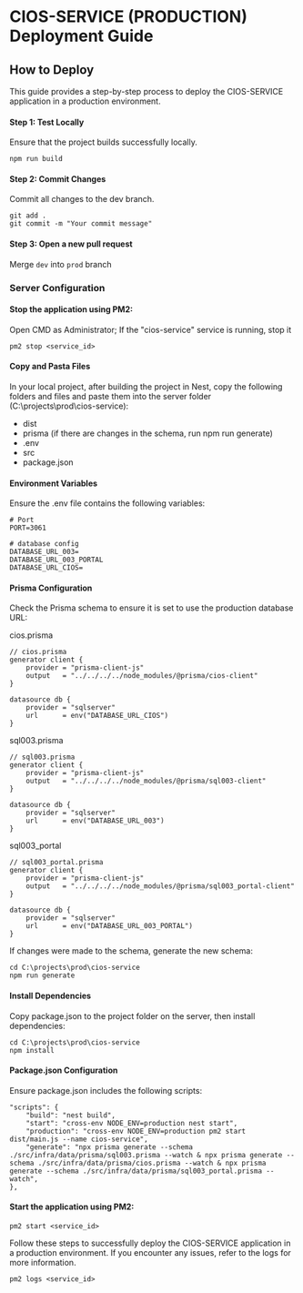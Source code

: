 # CIOS-SERVICE (PRODUCTION) Deployment Guide

## How to Deploy

This guide provides a step-by-step process to deploy the CIOS-SERVICE application in a production environment.

#### Step 1: Test Locally
Ensure that the project builds successfully locally.

    npm run build

#### Step 2: Commit Changes
Commit all changes to the dev branch.

    git add .
    git commit -m "Your commit message"

#### Step 3: Open a new pull request
Merge `dev` into `prod` branch


### Server Configuration

#### Stop the application using PM2:
Open CMD as Administrator;
If the "cios-service" service is running, stop it
    
    pm2 stop <service_id>

#### Copy and Pasta Files
In your local project, after building the project in Nest, copy the following folders and files and paste them into the server folder (C:\projects\prod\cios-service):
- dist
- prisma (if there are changes in the schema, run npm run generate)
- .env
- src
- package.json

#### Environment Variables
Ensure the .env file contains the following variables:

    # Port
    PORT=3061

    # database config
    DATABASE_URL_003=
    DATABASE_URL_003_PORTAL
    DATABASE_URL_CIOS=

 
#### Prisma Configuration
Check the Prisma schema to ensure it is set to use the production database URL:

cios.prisma    

    // cios.prisma
    generator client {
        provider = "prisma-client-js"
        output   = "../../../../node_modules/@prisma/cios-client"
    }

    datasource db {
        provider = "sqlserver"
        url      = env("DATABASE_URL_CIOS")
    }

sql003.prisma

    // sql003.prisma
    generator client {
        provider = "prisma-client-js"
        output   = "../../../../node_modules/@prisma/sql003-client"
    }

    datasource db {
        provider = "sqlserver"
        url      = env("DATABASE_URL_003")
    }

sql003_portal

    // sql003_portal.prisma
    generator client {
        provider = "prisma-client-js"
        output   = "../../../../node_modules/@prisma/sql003_portal-client"
    }

    datasource db {
        provider = "sqlserver"
        url      = env("DATABASE_URL_003_PORTAL")
    }




If changes were made to the schema, generate the new schema:

    cd C:\projects\prod\cios-service
    npm run generate

#### Install Dependencies
Copy package.json to the project folder on the server, then install dependencies:

    cd C:\projects\prod\cios-service
    npm install

#### Package.json Configuration
Ensure package.json includes the following scripts:

    "scripts": {
        "build": "nest build",
        "start": "cross-env NODE_ENV=production nest start",
        "production": "cross-env NODE_ENV=production pm2 start dist/main.js --name cios-service",
        "generate": "npx prisma generate --schema ./src/infra/data/prisma/sql003.prisma --watch & npx prisma generate --schema ./src/infra/data/prisma/cios.prisma --watch & npx prisma generate --schema ./src/infra/data/prisma/sql003_portal.prisma --watch",
    },

#### Start the application using PM2:
    pm2 start <service_id>

Follow these steps to successfully deploy the CIOS-SERVICE application in a production environment. If you encounter any issues, refer to the logs for more information.

    pm2 logs <service_id>